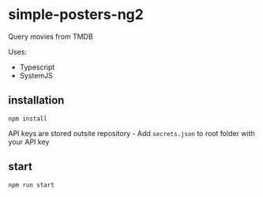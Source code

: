 # simple-posters-ng2

Query movies from TMDB

Uses:
- Typescript
- SystemJS

## installation

`npm install`

API keys are stored outsite repository - Add `secrets.json` to root folder with your API key

## start

`npm run start`